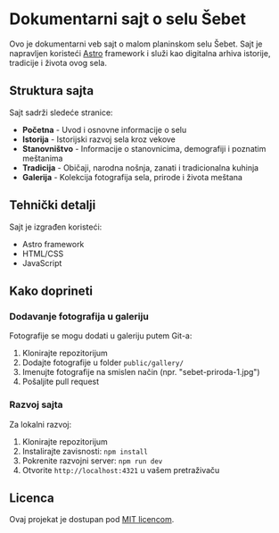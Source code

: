 # Dokumentarni sajt o selu Šebet

Ovo je dokumentarni veb sajt o malom planinskom selu Šebet. Sajt je napravljen koristeći [Astro](https://astro.build) framework i služi kao digitalna arhiva istorije, tradicije i života ovog sela.

## Struktura sajta

Sajt sadrži sledeće stranice:

- **Početna** - Uvod i osnovne informacije o selu
- **Istorija** - Istorijski razvoj sela kroz vekove
- **Stanovništvo** - Informacije o stanovnicima, demografiji i poznatim meštanima
- **Tradicija** - Običaji, narodna nošnja, zanati i tradicionalna kuhinja
- **Galerija** - Kolekcija fotografija sela, prirode i života meštana

## Tehnički detalji

Sajt je izgrađen koristeći:

- Astro framework
- HTML/CSS
- JavaScript

## Kako doprineti

### Dodavanje fotografija u galeriju

Fotografije se mogu dodati u galeriju putem Git-a:

1. Klonirajte repozitorijum
2. Dodajte fotografije u folder `public/gallery/`
3. Imenujte fotografije na smislen način (npr. "sebet-priroda-1.jpg")
4. Pošaljite pull request

### Razvoj sajta

Za lokalni razvoj:

1. Klonirajte repozitorijum
2. Instalirajte zavisnosti: `npm install`
3. Pokrenite razvojni server: `npm run dev`
4. Otvorite `http://localhost:4321` u vašem pretraživaču

## Licenca

Ovaj projekat je dostupan pod [MIT licencom](LICENSE).